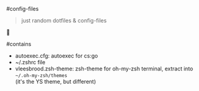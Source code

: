 #config-files
> just random dotfiles & config-files

:information_desk_person:

#contains
- autoexec.cfg: autoexec for cs:go
- ~/.zshrc file
- vleesbrood.zsh-theme: zsh-theme for oh-my-zsh terminal, extract into ```~/.oh-my-zsh/themes```  
(it's the YS theme, but different)
